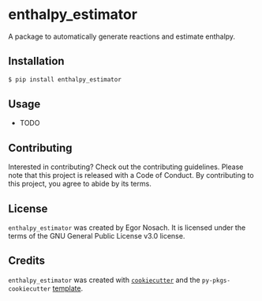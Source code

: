 # enthalpy_estimator

A package to automatically generate reactions and estimate enthalpy.

## Installation

```bash
$ pip install enthalpy_estimator
```

## Usage

- TODO

## Contributing

Interested in contributing? Check out the contributing guidelines. Please note that this project is released with a Code of Conduct. By contributing to this project, you agree to abide by its terms.

## License

`enthalpy_estimator` was created by Egor Nosach. It is licensed under the terms of the GNU General Public License v3.0 license.

## Credits

`enthalpy_estimator` was created with [`cookiecutter`](https://cookiecutter.readthedocs.io/en/latest/) and the `py-pkgs-cookiecutter` [template](https://github.com/py-pkgs/py-pkgs-cookiecutter).
